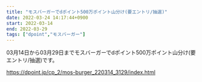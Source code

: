 ```yaml
---
title: "モスバーガーでdポイント500万ポイント山分け(要エントリ/抽選)"
date: 2022-03-24 14:17:44+0900
start: 2022-03-14
end: 2022-03-29
tags: ["dpoint","モスバーガー"]
---
```


03月14日から03月29日までモスバーガーでdポイント500万ポイント山分け(要エントリ/抽選)です。

https://dpoint.jp/cp_2/mos-burger_220314_3129/index.html
